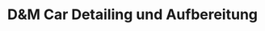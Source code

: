 ---
title: "D&M Car Detailing und Aufbereitung"
url: /neresheim/dundm-car-detailing-und-aufbereitung/
shop: Autowerkstatt
---